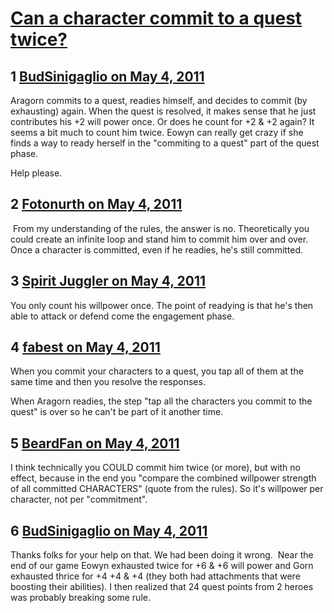 # [Can a character commit to a quest twice?](https://community.fantasyflightgames.com/topic/46223-can-a-character-commit-to-a-quest-twice/)

## 1 [BudSinigaglio on May 4, 2011](https://community.fantasyflightgames.com/topic/46223-can-a-character-commit-to-a-quest-twice/?do=findComment&comment=463105)

Aragorn commits to a quest, readies himself, and decides to commit (by exhausting) again. When the quest is resolved, it makes sense that he just contributes his +2 will power once. Or does he count for +2 & +2 again? It seems a bit much to count him twice. Eowyn can really get crazy if she finds a way to ready herself in the "commiting to a quest" part of the quest phase.

Help please.

## 2 [Fotonurth on May 4, 2011](https://community.fantasyflightgames.com/topic/46223-can-a-character-commit-to-a-quest-twice/?do=findComment&comment=463107)

 From my understanding of the rules, the answer is no. Theoretically you could create an infinite loop and stand him to commit him over and over. Once a character is committed, even if he readies, he's still committed.

## 3 [Spirit Juggler on May 4, 2011](https://community.fantasyflightgames.com/topic/46223-can-a-character-commit-to-a-quest-twice/?do=findComment&comment=463202)

You only count his willpower once. The point of readying is that he's then able to attack or defend come the engagement phase. 

## 4 [fabest on May 4, 2011](https://community.fantasyflightgames.com/topic/46223-can-a-character-commit-to-a-quest-twice/?do=findComment&comment=463218)

When you commit your characters to a quest, you tap all of them at the same time and then you resolve the responses. 

When Aragorn readies, the step "tap all the characters you commit to the quest" is over so he can't be part of it another time.

## 5 [BeardFan on May 4, 2011](https://community.fantasyflightgames.com/topic/46223-can-a-character-commit-to-a-quest-twice/?do=findComment&comment=463294)

I think technically you COULD commit him twice (or more), but with no effect, because in the end you "compare the combined willpower strength of all committed CHARACTERS" (quote from the rules). So it's willpower per character, not per "commitment".

## 6 [BudSinigaglio on May 4, 2011](https://community.fantasyflightgames.com/topic/46223-can-a-character-commit-to-a-quest-twice/?do=findComment&comment=463376)

Thanks folks for your help on that. We had been doing it wrong.  Near the end of our game Eowyn exhausted twice for +6 & +6 will power and Gorn exhausted thrice for +4 +4 & +4 (they both had attachments that were boosting their abilities). I then realized that 24 quest points from 2 heroes was probably breaking some rule.

